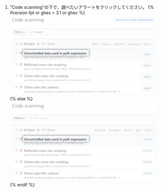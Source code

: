 1. "Code scanning"の下で、調べたいアラートをクリックしてください。
{% ifversion fpt or ghes > 3.1 or ghec %}
  ![{% data variables.product.prodname_code_scanning %}からのアラートのリスト](/assets/images/help/repository/code-scanning-click-alert.png)
{% else %}
  ![{% data variables.product.prodname_code_scanning %}からのアラートのリスト](/assets/images/enterprise/3.1/help/repository/code-scanning-click-alert.png)
{% endif %}
